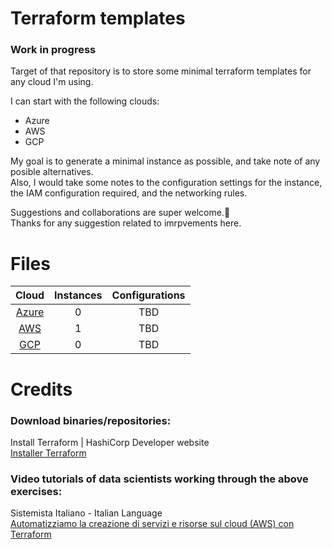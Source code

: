 # Terraform templates

### Work in progress

Target of that repository is to store some minimal terraform templates for any cloud I'm using.

I can start with the following clouds:

* Azure  
* AWS
* GCP

My goal is to generate a minimal instance as possible, and take note of any posible alternatives.<br>
Also, I would take some notes to the configuration settings for the instance, the IAM configuration required, and the networking rules.

Suggestions and collaborations are super welcome.🙂<br>
Thanks for any suggestion related to imrpvements here.

# Files 

| Cloud                  | Instances | Configurations |
|:----------------------:|:---------:|:--------------:|
|[Azure](Azure)          | 0         |TBD             |
|[AWS](AWS)              | 1         |TBD             |
|[GCP](GCP)							 | 0         |TBD             |


# Credits

### Download binaries/repositories:
Install Terraform | HashiCorp Developer website<br>
[Installer Terraform](https://developer.hashicorp.com/terraform/downloads)

### Video tutorials of data scientists working through the above exercises:
Sistemista Italiano - Italian Language<br>
[Automatizziamo la creazione di servizi e risorse sul cloud (AWS) con Terraform](https://youtu.be/wsW7eQ7phAc)

